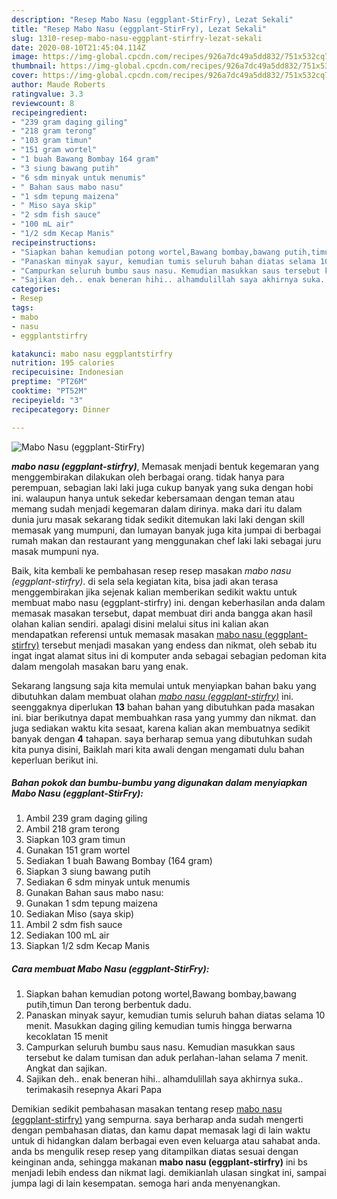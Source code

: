 ```yaml
---
description: "Resep Mabo Nasu (eggplant-StirFry), Lezat Sekali"
title: "Resep Mabo Nasu (eggplant-StirFry), Lezat Sekali"
slug: 1310-resep-mabo-nasu-eggplant-stirfry-lezat-sekali
date: 2020-08-10T21:45:04.114Z
image: https://img-global.cpcdn.com/recipes/926a7dc49a5dd832/751x532cq70/mabo-nasu-eggplant-stirfry-foto-resep-utama.jpg
thumbnail: https://img-global.cpcdn.com/recipes/926a7dc49a5dd832/751x532cq70/mabo-nasu-eggplant-stirfry-foto-resep-utama.jpg
cover: https://img-global.cpcdn.com/recipes/926a7dc49a5dd832/751x532cq70/mabo-nasu-eggplant-stirfry-foto-resep-utama.jpg
author: Maude Roberts
ratingvalue: 3.3
reviewcount: 8
recipeingredient:
- "239 gram daging giling"
- "218 gram terong"
- "103 gram timun"
- "151 gram wortel"
- "1 buah Bawang Bombay 164 gram"
- "3 siung bawang putih"
- "6 sdm minyak untuk menumis"
- " Bahan saus mabo nasu"
- "1 sdm tepung maizena"
- " Miso saya skip"
- "2 sdm fish sauce"
- "100 mL air"
- "1/2 sdm Kecap Manis"
recipeinstructions:
- "Siapkan bahan kemudian potong wortel,Bawang bombay,bawang putih,timun Dan terong berbentuk dadu."
- "Panaskan minyak sayur, kemudian tumis seluruh bahan diatas selama 10 menit. Masukkan daging giling kemudian tumis hingga berwarna kecoklatan 15 menit"
- "Campurkan seluruh bumbu saus nasu. Kemudian masukkan saus tersebut ke dalam tumisan dan aduk perlahan-lahan selama 7 menit. Angkat dan sajikan."
- "Sajikan deh.. enak beneran hihi.. alhamdulillah saya akhirnya suka.. terimakasih resepnya Akari Papa"
categories:
- Resep
tags:
- mabo
- nasu
- eggplantstirfry

katakunci: mabo nasu eggplantstirfry 
nutrition: 195 calories
recipecuisine: Indonesian
preptime: "PT26M"
cooktime: "PT52M"
recipeyield: "3"
recipecategory: Dinner

---
```



![Mabo Nasu (eggplant-StirFry)](https://img-global.cpcdn.com/recipes/926a7dc49a5dd832/751x532cq70/mabo-nasu-eggplant-stirfry-foto-resep-utama.jpg)

<b><i>mabo nasu (eggplant-stirfry)</i></b>, Memasak menjadi bentuk kegemaran yang menggembirakan dilakukan oleh berbagai orang. tidak hanya para perempuan, sebagian laki laki juga cukup banyak yang suka dengan hobi ini. walaupun hanya untuk sekedar kebersamaan dengan teman atau memang sudah menjadi kegemaran dalam dirinya. maka dari itu dalam dunia juru masak sekarang tidak sedikit ditemukan laki laki dengan skill memasak yang mumpuni, dan lumayan banyak juga kita jumpai di berbagai rumah makan dan restaurant yang menggunakan chef laki laki sebagai juru masak mumpuni nya.

Baik, kita kembali ke pembahasan resep resep masakan <i>mabo nasu (eggplant-stirfry)</i>. di sela sela kegiatan kita, bisa jadi akan terasa menggembirakan jika sejenak kalian memberikan sedikit waktu untuk membuat mabo nasu (eggplant-stirfry) ini. dengan keberhasilan anda dalam memasak masakan tersebut, dapat membuat diri anda bangga akan hasil olahan kalian sendiri. apalagi disini melalui situs ini kalian akan mendapatkan referensi untuk memasak masakan <u>mabo nasu (eggplant-stirfry)</u> tersebut menjadi masakan yang endess dan nikmat, oleh sebab itu ingat ingat alamat situs ini di komputer anda sebagai sebagian pedoman kita dalam mengolah masakan baru yang enak.




Sekarang langsung saja kita memulai untuk menyiapkan bahan baku yang dibutuhkan dalam membuat olahan <u><i>mabo nasu (eggplant-stirfry)</i></u> ini. seenggaknya diperlukan <b>13</b> bahan bahan yang dibutuhkan pada masakan ini. biar berikutnya dapat membuahkan rasa yang yummy dan nikmat. dan juga sediakan waktu kita sesaat, karena kalian akan membuatnya sedikit banyak dengan <b>4</b> tahapan. saya berharap semua yang dibutuhkan sudah kita punya disini, Baiklah mari kita awali dengan mengamati dulu bahan keperluan berikut ini.

<!--inarticleads1-->

##### Bahan pokok dan bumbu-bumbu yang digunakan dalam menyiapkan Mabo Nasu (eggplant-StirFry):

1. Ambil 239 gram daging giling
1. Ambil 218 gram terong
1. Siapkan 103 gram timun
1. Gunakan 151 gram wortel
1. Sediakan 1 buah Bawang Bombay (164 gram)
1. Siapkan 3 siung bawang putih
1. Sediakan 6 sdm minyak untuk menumis
1. Gunakan  Bahan saus mabo nasu:
1. Gunakan 1 sdm tepung maizena
1. Sediakan  Miso (saya skip)
1. Ambil 2 sdm fish sauce
1. Sediakan 100 mL air
1. Siapkan 1/2 sdm Kecap Manis




<!--inarticleads2-->

##### Cara membuat Mabo Nasu (eggplant-StirFry):

1. Siapkan bahan kemudian potong wortel,Bawang bombay,bawang putih,timun Dan terong berbentuk dadu.
1. Panaskan minyak sayur, kemudian tumis seluruh bahan diatas selama 10 menit. Masukkan daging giling kemudian tumis hingga berwarna kecoklatan 15 menit
1. Campurkan seluruh bumbu saus nasu. Kemudian masukkan saus tersebut ke dalam tumisan dan aduk perlahan-lahan selama 7 menit. Angkat dan sajikan.
1. Sajikan deh.. enak beneran hihi.. alhamdulillah saya akhirnya suka.. terimakasih resepnya Akari Papa




Demikian sedikit pembahasan masakan tentang resep <u>mabo nasu (eggplant-stirfry)</u> yang sempurna. saya berharap anda sudah mengerti dengan pembahasan diatas, dan kamu dapat memasak lagi di lain waktu untuk di hidangkan dalam berbagai even even keluarga atau sahabat anda. anda bs mengulik resep resep yang ditampilkan diatas sesuai dengan keinginan anda, sehingga makanan <b>mabo nasu (eggplant-stirfry)</b> ini bs menjadi lebih endess dan nikmat lagi. demikianlah ulasan singkat ini, sampai jumpa lagi di lain kesempatan. semoga hari anda menyenangkan.
